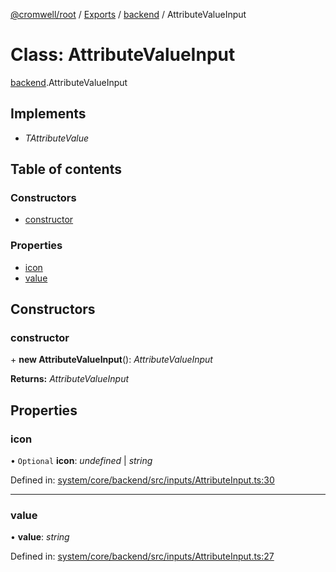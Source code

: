 [@cromwell/root](../README.md) / [Exports](../modules.md) / [backend](../modules/backend.md) / AttributeValueInput

# Class: AttributeValueInput

[backend](../modules/backend.md).AttributeValueInput

## Implements

* *TAttributeValue*

## Table of contents

### Constructors

- [constructor](backend.attributevalueinput.md#constructor)

### Properties

- [icon](backend.attributevalueinput.md#icon)
- [value](backend.attributevalueinput.md#value)

## Constructors

### constructor

\+ **new AttributeValueInput**(): *AttributeValueInput*

**Returns:** *AttributeValueInput*

## Properties

### icon

• `Optional` **icon**: *undefined* \| *string*

Defined in: [system/core/backend/src/inputs/AttributeInput.ts:30](https://github.com/CromwellCMS/Cromwell/blob/8568c07/system/core/backend/src/inputs/AttributeInput.ts#L30)

___

### value

• **value**: *string*

Defined in: [system/core/backend/src/inputs/AttributeInput.ts:27](https://github.com/CromwellCMS/Cromwell/blob/8568c07/system/core/backend/src/inputs/AttributeInput.ts#L27)

